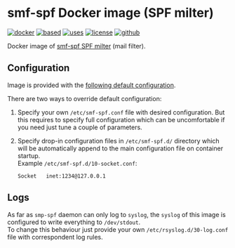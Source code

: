 smf-spf Docker image (SPF milter) 
=================================

[![docker](https://img.shields.io/badge/image-quay.io%2Finstrumentisto%2Fsmf--spf-green.svg)](https://quay.io/repository/instrumentisto/smf-spf)
[![based](https://img.shields.io/badge/based%20on-alpine%3Aedge-blue.svg)](https://hub.docker.com/_/alpine)
[![uses](https://img.shields.io/badge/uses-s6--overlay-blue.svg)](https://github.com/just-containers/s6-overlay)
[![license](https://img.shields.io/badge/license-MIT-blue.svg)](https://github.com/instrumentisto/docker-mailserver/blob/master/LICENSE.md)
[![github](https://img.shields.io/badge/GitHub-repo-blue.svg)](https://github.com/instrumentisto/docker-mailserver/tree/master/images/smf-spf)

Docker image of [smf-spf SPF milter](https://github.com/jcbf/smf-spf) (mail filter).



## Configuration

Image is provided with the 
[following default configuration](https://github.com/instrumentisto/docker-mailserver/blob/master/images/smf-spf/rootfs/etc/smf-spf.conf).

There are two ways to override default configuration:
 
1.  Specify your own `/etc/smf-spf.conf` file with desired
    configuration. But this requires to specify full configuration which
    can be uncomfortable if you need just tune a couple of parameters.

2.  Specify drop-in configuration files in `/etc/smf-spf.d/` directory
    which will be automatically append to the main configuration file
    on container startup.  
    Example `/etc/smf-spf.d/10-socket.conf`:
    ```
    Socket   inet:1234@127.0.0.1
    ```



## Logs

As far as `smp-spf` daemon can only log to `syslog`,
the `syslog` of this image is configured to write everything to `/dev/stdout`.  
To change this behaviour just provide your own `/etc/rsyslog.d/30-log.conf` file
with correspondent log rules.
